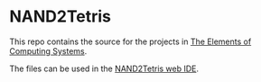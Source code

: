 # NAND2Tetris

This repo contains the source for the projects in [The Elements of Computing Systems](https://mitpress.mit.edu/9780262539807/the-elements-of-computing-systems/).

The files can be used in the [NAND2Tetris web IDE](https://nand2tetris.github.io/web-ide/chip/).